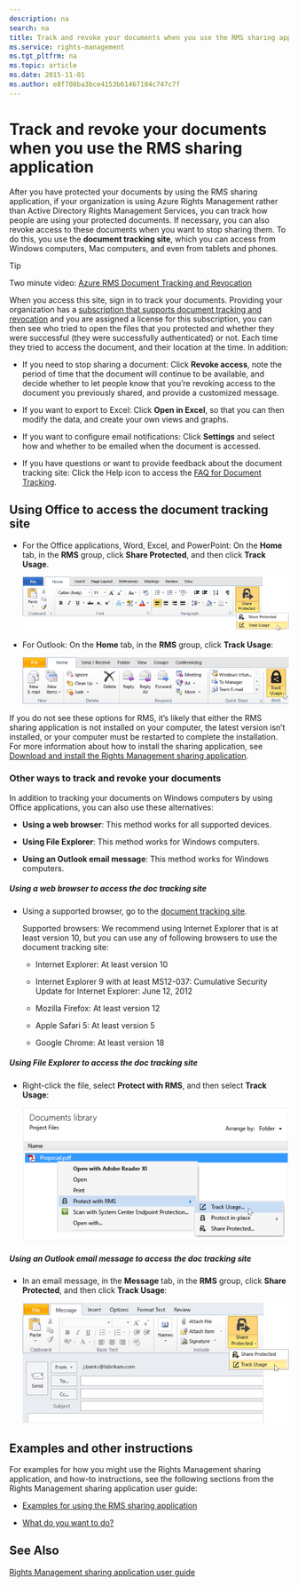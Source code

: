 ```yaml
---
description: na
search: na
title: Track and revoke your documents when you use the RMS sharing application
ms.service: rights-management
ms.tgt_pltfrm: na
ms.topic: article
ms.date: 2015-11-01
ms.author: e8f708ba3bce4153b61467184c747c7f
---
```

# Track and revoke your documents when you use the RMS sharing application
After you have protected your documents by using the RMS sharing application, if your organization is using Azure Rights Management rather than Active Directory Rights Management Services, you can track how people are using your protected documents. If necessary, you can also revoke access to these documents when you want to stop sharing them. To do this, you use the **document tracking site**, which you can access from Windows computers, Mac computers, and even from tablets and phones.

> [!TIP]
> Two minute video: [Azure RMS Document Tracking and Revocation](http://channel9.msdn.com/Series/Information-Protection/Azure-RMS-Document-Tracking-and-Revocation)

When you access this site, sign in to track your documents. Providing your organization has a [subscription that supports document tracking and revocation](https://technet.microsoft.com/dn858608.aspx) and you are assigned a license for this subscription, you can then see who tried to open the files that you protected and whether they were successful (they were successfully authenticated) or not. Each time they tried to access the document, and their location at the time. In addition:

- If you need to stop sharing a document: Click **Revoke access**, note the period of time that the document will continue to be available, and decide whether to let people know that you’re revoking access to the document you previously shared, and provide a customized message.

- If you want to export to Excel: Click **Open in Excel**, so that you can then modify the data, and create your own views and graphs.

- If you want to configure email notifications: Click **Settings** and select how and whether to be emailed when the document is accessed.

- If you have questions or want to provide feedback about the document tracking site: Click the Help icon to access the [FAQ for Document Tracking](http://go.microsoft.com/fwlink/?LinkId=523977).

## Using Office to access the document tracking site

- For the Office applications, Word, Excel, and PowerPoint: On the **Home** tab, in the **RMS** group, click **Share Protected**, and then click **Track Usage**.

   ![](../Image/ADRMS_MSRMSApp_OfficeToolbarTrackUsage.png)

- For Outlook: On the **Home** tab, in the  **RMS** group, click **Track Usage**:

   ![](../Image/ADRMS_MSRMSApp_OutlookTrackUsage.png)

If you do not see these options for RMS, it’s likely that either the RMS sharing application is not installed on your computer, the latest version isn’t installed, or your computer must be restarted to complete the installation. For more information about how to install the sharing application, see [Download and install the Rights Management sharing application](../Topic/Download_and_install_the_Rights_Management_sharing_application.md).

### Other ways to track and revoke your documents
In addition to tracking your documents on Windows computers by using Office applications, you can also use these alternatives:

- **Using a web browser**: This method works for all supported devices.

- **Using File Explorer**: This method works for Windows computers.

- **Using an Outlook email message**: This method works for Windows computers.

##### Using a web browser to access the doc tracking site

- Using a supported browser, go to the [document tracking site](http://go.microsoft.com/fwlink/?LinkId=529562).

   Supported browsers: We recommend using Internet Explorer that is at least version 10, but you can use any of following browsers to use the document tracking site:

   - Internet Explorer: At least version 10

   - Internet Explorer 9 with at least MS12-037: Cumulative Security Update for Internet Explorer: June 12, 2012

   - Mozilla Firefox: At least version 12

   - Apple Safari 5: At least version 5

   - Google Chrome: At least version 18

##### Using File Explorer to access the doc tracking site

- Right-click the file, select **Protect with RMS**, and then select **Track Usage**:

   ![](../Image/ADRMS_MSRMSApp_ExplorerTrackUsage.png)

##### Using an Outlook email message to access the doc tracking site

- In an email message, in the **Message** tab, in the  **RMS** group, click **Share Protected**, and then click **Track Usage**:

   ![](../Image/ADRMS_MSRMSApp_OutlookMessageTrackUsage.png)

## Examples and other instructions
For examples for how you might use the Rights Management sharing application, and how-to instructions, see the following sections from the Rights Management sharing application user guide:

- [Examples for using the RMS sharing application](../Topic/Rights_Management_sharing_application_user_guide.md#BKMK_SharingExamples)

- [What do you want to do?](../Topic/Rights_Management_sharing_application_user_guide.md#BKMK_SharingInstructions)

## See Also
[Rights Management sharing application user guide](../Topic/Rights_Management_sharing_application_user_guide.md)

